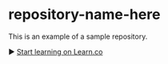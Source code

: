 # repository-name-here
This is an example of a sample repository.

► <a href='https://learn.co/' data-visibility='hidden'>Start learning on Learn.co</a>
